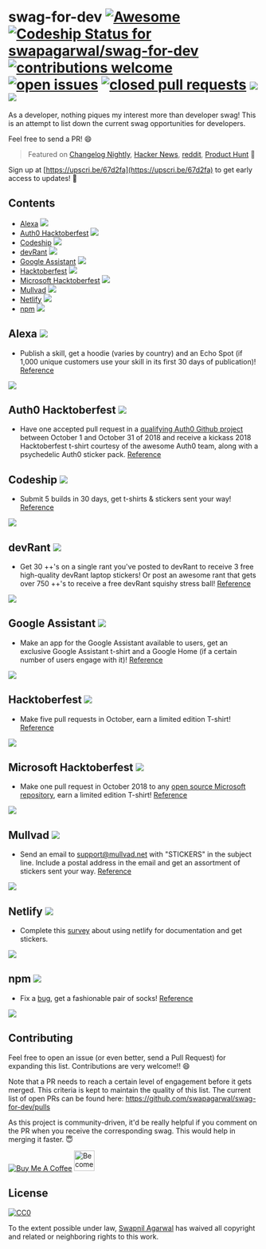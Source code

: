 # swag-for-dev [![Awesome](https://awesome.re/badge-flat.svg)](https://awesome.re) [![Codeship Status for swapagarwal/swag-for-dev](https://app.codeship.com/projects/2bb2e180-338b-0136-6fb9-0e05c0ab05bf/status?branch=master)](https://app.codeship.com/projects/288957) [![contributions welcome](https://img.shields.io/badge/contributions-welcome-brightgreen.svg)](https://github.com/swapagarwal/swag-for-dev/fork) [![open issues](https://img.shields.io/github/issues/swapagarwal/swag-for-dev.svg)](https://github.com/swapagarwal/swag-for-dev/issues?q=is%3Aopen+is%3Aissue) [![closed pull requests](https://img.shields.io/github/issues-pr-closed/swapagarwal/swag-for-dev.svg)](https://github.com/swapagarwal/swag-for-dev/pulls?q=is%3Apr+is%3Aclosed) [![](https://img.shields.io/github/stars/swapagarwal/swag-for-dev.svg?style=social)](https://github.com/swapagarwal/swag-for-dev) [![](https://img.shields.io/github/followers/swapagarwal.svg?style=social)](https://github.com/swapagarwal)

As a developer, nothing piques my interest more than developer swag! This is an attempt to list down the current swag opportunities for developers.

Feel free to send a PR! 😄

> Featured on [Changelog Nightly](http://nightly.changelog.com/2018/02/18/), [Hacker News](https://news.ycombinator.com/item?id=16407484), [reddit](https://www.reddit.com/r/coolgithubprojects/comments/7ygd5n/as_a_developer_nothing_piques_my_interest_as_much/), [Product Hunt](https://www.producthunt.com/posts/swag-for-dev) 🦄

Sign up at [https://upscri.be/67d2fa](https://upscri.be/67d2fa) to get early access to updates! 💯

## Contents

- [Alexa](#alexa-) ![](https://img.shields.io/badge/difficulty-hard-red.svg)
- [Auth0 Hacktoberfest](#auth0-hacktoberfest-) ![](https://img.shields.io/badge/difficulty-hard-red.svg)
- [Codeship](#codeship-) ![](https://img.shields.io/badge/difficulty-medium-yellow.svg)
- [devRant](#devrant-) ![](https://img.shields.io/badge/difficulty-medium-yellow.svg)
- [Google Assistant](#google-assistant-) ![](https://img.shields.io/badge/difficulty-hard-red.svg)
- [Hacktoberfest](#hacktoberfest-) ![](https://img.shields.io/badge/difficulty-hard-red.svg)
- [Microsoft Hacktoberfest](#microsoft-hacktoberfest-) ![](https://img.shields.io/badge/difficulty-medium-yellow.svg)
- [Mullvad](#mullvad-) ![](https://img.shields.io/badge/difficulty-easy-green.svg)
- [Netlify](#netlify-) ![](https://img.shields.io/badge/difficulty-easy-green.svg)
- [npm](#npm-) ![](https://img.shields.io/badge/difficulty-hard-red.svg)

## Alexa ![](https://img.shields.io/badge/difficulty-hard-red.svg)

- Publish a skill, get a hoodie (varies by country) and an Echo Spot (if 1,000 unique customers use your skill in its first 30 days of publication)! [Reference](https://developer.amazon.com/alexa-skills-kit/alexa-developer-skill-promotion)

![](https://images-na.ssl-images-amazon.com/images/G/01/mobile-apps/dex/alexa/alexa-skills-kit/ASM0761-Dev-LP-Goodiepage-UK-March._CB501585903_.png)

## Auth0 Hacktoberfest ![](https://img.shields.io/badge/difficulty-hard-red.svg)

- Have one accepted pull request in a [qualifying Auth0 Github project](https://github.com/auth0) between October 1 and October 31 of 2018 and receive a kickass 2018 Hacktoberfest t-shirt courtesy of the awesome Auth0 team, along with a psychedelic Auth0 sticker pack. [Reference](https://auth0.com/blog/celebrate-hacktoberfest-with-auth0/)

## Codeship ![](https://img.shields.io/badge/difficulty-medium-yellow.svg)

- Submit 5 builds in 30 days, get t-shirts & stickers sent your way! [Reference](https://codeship.com/swag)

![](https://juliesfreebies.com/wp-content/uploads/2016/05/codeship-swag.jpg)

## devRant ![](https://img.shields.io/badge/difficulty-medium-yellow.svg)

- Get 30 ++'s on a single rant you've posted to devRant to receive 3 free high-quality devRant laptop stickers! Or post an awesome rant that gets over 750 ++'s to receive a free devRant squishy stress ball! [Reference](https://devrant.com/free-stickers)

![](https://devrant.com/static/devrant/img/stickers-collection3.png)

## Google Assistant ![](https://img.shields.io/badge/difficulty-hard-red.svg)

- Make an app for the Google Assistant available to users, get an exclusive Google Assistant t-shirt and a Google Home (if a certain number of users engage with it)! [Reference](https://developers.google.com/actions/community/overview)

![](https://i2.wp.com/radthemaker.com/wp-content/uploads/2017/11/My-Google-Assistant-T-Shirt.jpg)

## Hacktoberfest ![](https://img.shields.io/badge/difficulty-hard-red.svg)

- Make five pull requests in October, earn a limited edition T-shirt! [Reference](https://hacktoberfest.digitalocean.com/)

![](https://cdn-images-1.medium.com/max/2000/1*9rG8J1r8l-LC0oRvRVoEkA.jpeg)

## Microsoft Hacktoberfest ![](https://img.shields.io/badge/difficulty-medium-yellow.svg)

- Make one pull request in October 2018 to any [open source Microsoft repository](https://opensource.microsoft.com/), earn a limited edition T-shirt! [Reference](https://open.microsoft.com/2018/09/30/join-hacktoberfest-2018-celebration-microsoft/)

![](https://images.all-free-download.com/images/graphiclarge/blank_t_shirt_clip_art_19042.jpg)

## Mullvad ![](https://img.shields.io/badge/difficulty-easy-green.svg)

- Send an email to [support@mullvad.net](mailto:support@mullvad.net) with "STICKERS" in the subject line. Include a postal address in the email and get an assortment of stickers sent your way. [Reference](https://www.mullvad.net/en/guides/mullvad-stickers-and-merchandise/)

![](https://www.mullvad.net/media/uploads/2017/10/20/mullvad-stickers.jpg)

## Netlify ![](https://img.shields.io/badge/difficulty-easy-green.svg)

- Complete this [survey](https://swag.netlify.com/docs/) about using netlify for documentation and get stickers.

![](https://swag.netlify.com/images/laptop-sticker.jpg)

## npm ![](https://img.shields.io/badge/difficulty-hard-red.svg)

- Fix a [bug](https://github.com/npm/npm/issues), get a fashionable pair of socks! [Reference](http://blog.npmjs.org/post/129827785565/npm-weekly-30-package-scripts-for-tooling-a)

![](https://partners.npmjs.com/weekly/weekly30/socks-1100x.jpg)

## Contributing

Feel free to open an issue (or even better, send a Pull Request) for expanding this list. Contributions are very welcome!! 😄

Note that a PR needs to reach a certain level of engagement before it gets merged. This criteria is kept to maintain the quality of this list. The current list of open PRs can be found here: https://github.com/swapagarwal/swag-for-dev/pulls

As this project is community-driven, it'd be really helpful if you comment on the PR when you receive the corresponding swag. This would help in merging it faster. 😇

<a href="https://www.buymeacoffee.com/swap" target="_blank"><img src="https://www.buymeacoffee.com/assets/img/custom_images/orange_img.png" alt="Buy Me A Coffee" style="height: auto !important;width: auto !important;" ></a>
<a href="https://www.patreon.com/bePatron?u=7999565" target="_blank"><img src="https://c5.patreon.com/external/logo/become_a_patron_button.png" alt="Become a Patron!" height="41"></a>

## License

[![CC0](http://mirrors.creativecommons.org/presskit/buttons/88x31/svg/cc-zero.svg)](https://creativecommons.org/publicdomain/zero/1.0/)

To the extent possible under law, [Swapnil Agarwal](http://swapnil.net) has waived all copyright and related or neighboring rights to this work.
